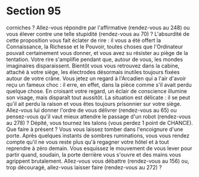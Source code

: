 # Section 95

corniches ? Allez-vous répondre par l'affirmative (rendez-vous au
248) ou vous élever contre une telle stupidité (rendez-vous au
70) ?
L'absurdité de cette proposition vous fait éclater de rire : il vous a
été offert la Connaissance, la Richesse et le Pouvoir, toutes
choses que l'Ordinateur pouvait certainement vous donner, et
vous avez su résister au piège de la tentation. Votre rire
s'amplifie pendant que, autour de vous, les mondes imaginaires
disparaissent. Bientôt vous vous retrouvez dans la cabine,
attaché à votre siège, les électrodes désormais inutiles toujours
fixées autour de votre crâne. Vous jetez un regard à l'Arcadien
qui a l'air d'avoir reçu un fameux choc : il erre, en effet, dans la
pièce comme s'il avait perdu quelque chose. En croisant votre
regard, un éclair de conscience illumine son visage, mais
disparaît tout aussitôt. La situation est délicate : il se peut qu'il
ait perdu la raison et vous êtes toujours prisonnier sur votre
siège. Allez-vous lui donner l'ordre de vous délivrer (rendez-vous
au 65) ou pensez-vous qu'il vaut mieux attendre le passage d'un
robot (rendez-vous au 278) ?
Dépité, vous tournez les talons (vous perdez 1 point de
CHANCE). Que faire à présent ? Vous vous laissez tomber dans
l'encoignure d'une porte. Après quelques instants de sombres
ruminations, vous vous rendez compte qu'il ne vous reste plus
qu'à regagner votre hôtel et à tout reprendre à zéro demain. Vous
esquissez le mouvement de vous lever pour partir quand,
soudain, la porte derrière vous s'ouvre et des mains vous
agrippent brutalement. Allez-vous vous débattre (rendez-vous au
156) ou, trop découragé, allez-vous laisser faire (rendez-vous au
272) ?